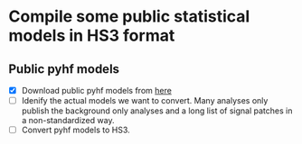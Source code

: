 # Compile some public statistical models in HS3 format

## Public pyhf models

- [x] Download public pyhf models from [here](https://scikit-hep.org/pyhf/citations.html#published-statistical-models)
- [ ] Idenify the actual models we want to convert. Many analyses only publish the background only analyses and a long list of signal patches in a non-standardized way.
- [ ] Convert pyhf models to HS3.